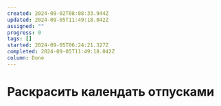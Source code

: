```yaml
---
created: 2024-09-02T08:08:33.944Z
updated: 2024-09-05T11:49:18.042Z
assigned: ""
progress: 0
tags: []
started: 2024-09-05T06:24:21.327Z
completed: 2024-09-05T11:49:18.042Z
column: Done
---
```


# Раскрасить календать отпусками
